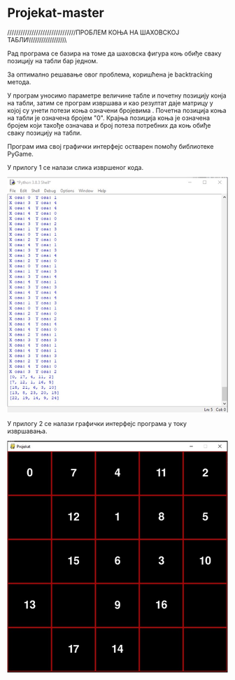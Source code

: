 # Projekat-master


///////////////////////////////ПРОБЛЕМ КОЊА НА ШАХОВСКОЈ ТАБЛИ\\\\\\\\\\\\\\\\\\\\\\\\\\\\\\\\\\\\\\\\


Рад програма се базира на томе да шаховска фигура коњ обиђе сваку позицију на табли бар једном.

За оптимално решавање овог проблема, коришћена је backtracking метода.

У програм уносимо параметре величине табле и почетну позицију конја на табли, затим се програм извршава и као резултат даје матрицу у којој су унети потези коња означени бројевима .
Почетна позиција коња на табли је означена бројем "0".
Крајња позиција коња је означена бројем који такође означава и број потеза потребних да коњ обиђе сваку позицију на табли.

Програм има свој графички интерфејс остварен помоћу библиотеке PyGame.

У прилогу 1 се налази слика извршеног кода.

<img src="image%20(1).jpg">



У прилогу 2 се налази графички интерфејс програма у току извршавања.

<img src="image%20(2).jpg">


